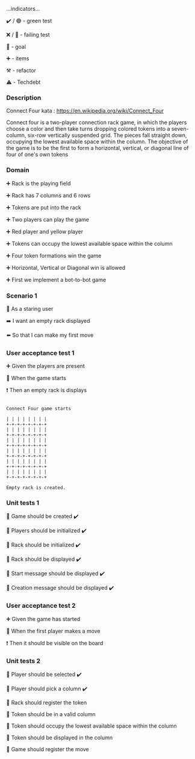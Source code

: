 ...indicators...

:heavy_check_mark: / :green_circle:  - green test

:x: / :red_circle: - failing test

:dart: - goal

:heavy_plus_sign: - items

:hammer_and_pick: - refactor

:warning: - Techdebt

### Description

Connect Four kata : https://en.wikipedia.org/wiki/Connect_Four

Connect four is a two-player connection rack game, in which the players choose a color and then take turns dropping colored tokens 
into a seven-column, six-row vertically suspended grid. The pieces fall straight down, occupying the lowest available 
space within the column. The objective of the game is to be the first to form a horizontal, vertical, or diagonal line
of four of one's own tokens

### Domain

:heavy_plus_sign: Rack is the playing field

:heavy_plus_sign: Rack has 7 columns and 6 rows

:heavy_plus_sign: Tokens are put into the rack

:heavy_plus_sign: Two players can play the game

:heavy_plus_sign: Red player and yellow player

:heavy_plus_sign: Tokens can occupy the lowest available space within the column

:heavy_plus_sign: Four token formations win the game

:heavy_plus_sign: Horizontal, Vertical or Diagonal win is allowed

:heavy_plus_sign: First we implement a bot-to-bot game

### Scenario 1

:radio_button: As a staring user

:arrow_right: I want an empty rack displayed

:arrow_left:  So that I can make my first move

### User acceptance test 1

:heavy_plus_sign: Given the players are present 

:construction: When the game starts

:heavy_exclamation_mark: Then an empty rack is displays

```

Connect Four game starts

| | | | | | | | 
+-+-+-+-+-+-+-+
| | | | | | | | 
+-+-+-+-+-+-+-+
| | | | | | | | 
+-+-+-+-+-+-+-+
| | | | | | | | 
+-+-+-+-+-+-+-+
| | | | | | | | 
+-+-+-+-+-+-+-+
| | | | | | | | 
+-+-+-+-+-+-+-+

Empty rack is created.
```

### Unit tests 1

:dart: Game should be created :heavy_check_mark:

:dart: Players should be initialized :heavy_check_mark:

:dart: Rack should be initialized :heavy_check_mark:

:dart: Rack should be displayed :heavy_check_mark:

:dart: Start message should be displayed :heavy_check_mark:

:dart: Creation message should be displayed :heavy_check_mark:

### User acceptance test 2

:heavy_plus_sign: Given the game has started

:construction: When the first player makes a move

:heavy_exclamation_mark: Then it should be visible on the board

### Unit tests 2

:dart: Player should be selected :heavy_check_mark:

:dart: Player should pick a column :heavy_check_mark:

:dart: Rack should register the token

:dart: Token should be in a valid column

:dart: Token should occupy the lowest available space within the column

:dart: Token should be displayed in the column

:dart: Game should register the move


